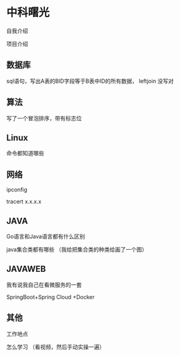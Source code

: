 # 中科曙光

自我介绍

项目介绍

## 数据库

sql语句，写出A表的BID字段等于B表中ID的所有数据， leftjoin 没写对



## 算法

写了一个冒泡排序，带有标志位



## Linux

命令都知道哪些

## 网络

ipconfig

tracert x.x.x.x

## JAVA

Go语言和Java语言都有什么区别

java集合类都有哪些  （我给把集合类的种类给画了一个图）

## JAVAWEB

我有说我自己在看微服务的一套

SpringBoot+Spring Cloud +Docker



## 其他

工作地点

怎么学习 （看视频，然后手动实操一遍）







